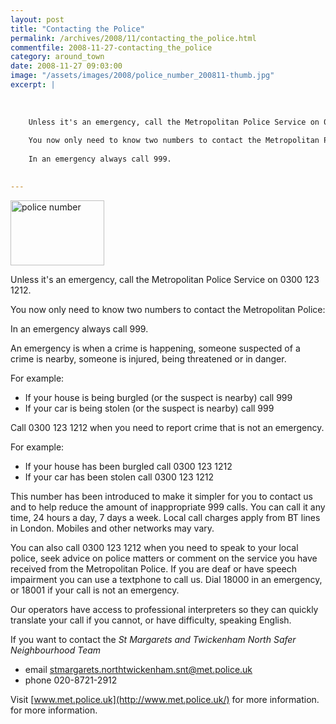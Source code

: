 ```yaml
---
layout: post
title: "Contacting the Police"
permalink: /archives/2008/11/contacting_the_police.html
commentfile: 2008-11-27-contacting_the_police
category: around_town
date: 2008-11-27 09:03:00
image: "/assets/images/2008/police_number_200811-thumb.jpg"
excerpt: |
    
    
    
    Unless it's an emergency, call the Metropolitan Police Service on 0300 123 1212.
    
    You now only need to know two numbers to contact the Metropolitan Police:
    
    In an emergency always call 999.
    

---
```


<a href="/assets/images/2008/police_number_200811.jpg"><img src="/assets/images/2008/police_number_200811-thumb.jpg" width="150" height="104" alt="police number" class="photo right"/></a>

Unless it's an emergency, call the Metropolitan Police Service on 0300 123 1212.

You now only need to know two numbers to contact the Metropolitan Police:

In an emergency always call 999.

An emergency is when a crime is happening, someone suspected of a crime is nearby, someone is injured, being threatened or in danger.

For example:

-   If your house is being burgled (or the suspect is nearby) call 999
-   If your car is being stolen (or the suspect is nearby) call 999

Call 0300 123 1212 when you need to report crime that is not an emergency.

For example:

-   If your house has been burgled call 0300 123 1212
-   If your car has been stolen call 0300 123 1212

This number has been introduced to make it simpler for you to contact us and to help reduce the amount of inappropriate 999 calls. You can call it any time, 24 hours a day, 7 days a week. Local call charges apply from BT lines in London. Mobiles and other networks may vary.

You can also call 0300 123 1212 when you need to speak to your local police, seek advice on police matters or comment on the service you have received from the Metropolitan Police. If you are deaf or have speech impairment you can use a textphone to call us. Dial 18000 in an emergency, or 18001 if your call is not an emergency.

Our operators have access to professional interpreters so they can quickly translate your call if you cannot, or have difficulty, speaking English.

If you want to contact the *St Margarets and Twickenham North Safer Neighbourhood Team*

-   email <stmargarets.northtwickenham.snt@met.police.uk>
-   phone 020-8721-2912

Visit [www.met.police.uk](http://www.met.police.uk/) for more information. for more information.
